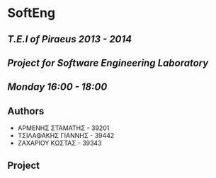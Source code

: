 **SoftEng**
===========
*T.E.I of Piraeus 2013 - 2014*
------------------------------
*Project for Software Engineering Laboratory*
---------------------------------------------
*Monday 16:00 - 18:00*
----------------------
**Authors**
-----------

* ΑΡΜΕΝΗΣ ΣΤΑΜΑΤΗΣ - 39201
* ΤΣΙΛΑΦΑΚΗΣ ΓΙΑΝΝΗΣ - 39442
* ΖΑΧΑΡΙΟΥ ΚΩΣΤΑΣ - 39343

**Project**
-----------